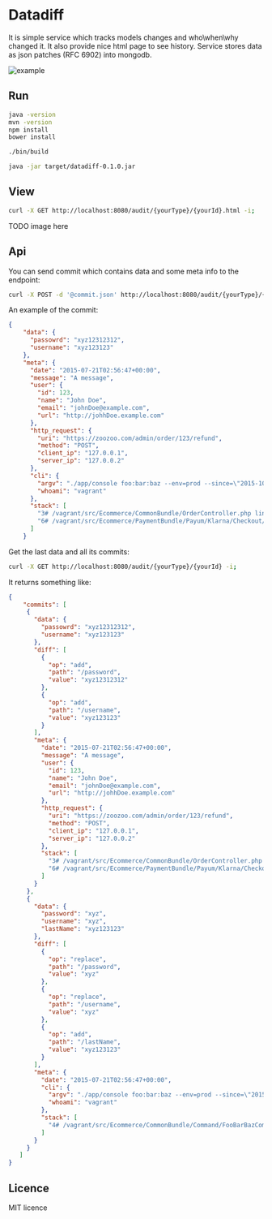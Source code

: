 Datadiff
========

It is simple service which tracks models changes and who\when\why changed it. It also provide nice html page to see history.
Service stores data as json patches (RFC 6902) into mongodb.

![example](https://www.dropbox.com/s/5j81s3r1ntcwqk1/Screenshot%202015-07-27%2019.52.05.png?dl=0)

Run
---

```bash
java -version
mvn -version
npm install
bower install

./bin/build

java -jar target/datadiff-0.1.0.jar
```

View
----

```bash
curl -X GET http://localhost:8080/audit/{yourType}/{yourId}.html -i;
```

TODO image here

Api
---

You can send commit which contains data and some meta info to the endpoint:

```bash
curl -X POST -d '@commit.json' http://localhost:8080/audit/{yourType}/{yourId}/commit -i -H "Content-Type: application/json";
```

An example of the commit:

```json
{
    "data": {
      "passowrd": "xyz12312312",
      "username": "xyz123123"
    },
    "meta": {
      "date": "2015-07-21T02:56:47+00:00",
      "message": "A message",
      "user": {
        "id": 123,
        "name": "John Doe",
        "email": "johnDoe@example.com",
        "url": "http://johhDoe.example.com"
      },
      "http_request": {
        "uri": "https://zoozoo.com/admin/order/123/refund",
        "method": "POST",
        "client_ip": "127.0.0.1",
        "server_ip": "127.0.0.2"
      },
      "cli": {
        "argv": "./app/console foo:bar:baz --env=prod --since=\"2015-10-10\" --until=\"2015-10-20\"",
        "whoami": "vagrant"
      },
      "stack": [
        "3# /vagrant/src/Ecommerce/CommonBundle/OrderController.php line 45",
        "6# /vagrant/src/Ecommerce/PaymentBundle/Payum/Klarna/Checkout/Action/RefundAction.php line 100"
      ]
    }
```

Get the last data and all its commits:

```bash
curl -X GET http://localhost:8080/audit/{yourType}/{yourId} -i;
```

It returns something like:
```json
{
    "commits": [
     {
       "data": {
         "passowrd": "xyz12312312",
         "username": "xyz123123"
       },
       "diff": [
         {
           "op": "add",
           "path": "/password",
           "value": "xyz12312312"
         },
         {
           "op": "add",
           "path": "/username",
           "value": "xyz123123"
         }
       ],
       "meta": {
         "date": "2015-07-21T02:56:47+00:00",
         "message": "A message",
         "user": {
           "id": 123,
           "name": "John Doe",
           "email": "johnDoe@example.com",
           "url": "http://johhDoe.example.com"
         },
         "http_request": {
           "uri": "https://zoozoo.com/admin/order/123/refund",
           "method": "POST",
           "client_ip": "127.0.0.1",
           "server_ip": "127.0.0.2"
         },
         "stack": [
           "3# /vagrant/src/Ecommerce/CommonBundle/OrderController.php line 45",
           "6# /vagrant/src/Ecommerce/PaymentBundle/Payum/Klarna/Checkout/Action/RefundAction.php line 100"
         ]
       }
     },
     {
       "data": {
         "password": "xyz",
         "username": "xyz",
         "lastName": "xyz123123"
       },
       "diff": [
         {
           "op": "replace",
           "path": "/password",
           "value": "xyz"
         },
         {
           "op": "replace",
           "path": "/username",
           "value": "xyz"
         },
         {
           "op": "add",
           "path": "/lastName",
           "value": "xyz123123"
         }
       ],
       "meta": {
         "date": "2015-07-21T02:56:47+00:00",
         "cli": {
           "argv": "./app/console foo:bar:baz --env=prod --since=\"2015-10-10\" --until=\"2015-10-20\"",
           "whoami": "vagrant"
         },
         "stack": [
           "4# /vagrant/src/Ecommerce/CommonBundle/Command/FooBarBazCommand.php line 45"
         ]
       }
     }
   ]
}
```

Licence
-------

MIT licence

